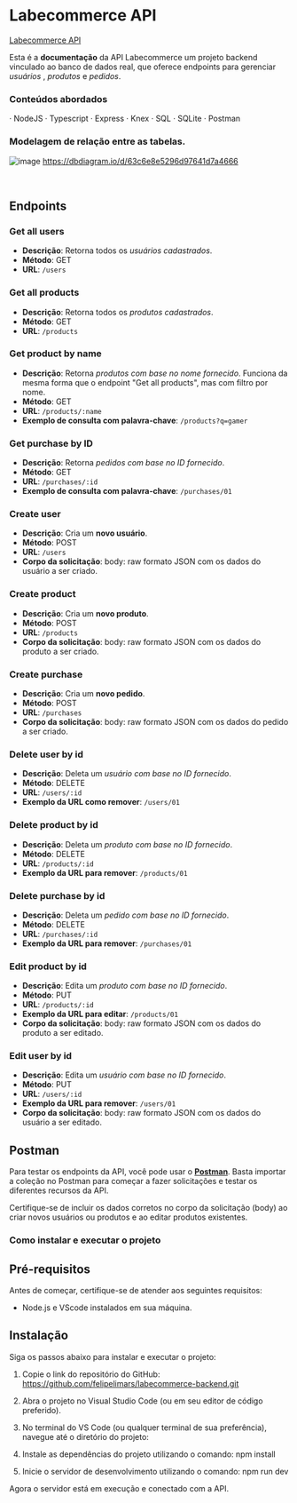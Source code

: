 # Labecommerce API

[Labecommerce API](https://documenter.getpostman.com/view/28315812/2s9YC8xBvZ)

Esta é a **documentação** da API Labecommerce um projeto backend vinculado ao banco de dados real, que oferece endpoints para gerenciar _usuários_ , _produtos_ e _pedidos_.

### Conteúdos abordados

· NodeJS
· Typescript
· Express
· Knex
· SQL
· SQLite
· Postman

### Modelagem de relação entre as tabelas.

![image](https://github.com/labenuexercicios/projeto-labecommerce/assets/29845719/b446bbb0-bc9c-42d9-be04-b9ce1d605bd4)
https://dbdiagram.io/d/63c6e8e5296d97641d7a4666

<br>

## Endpoints

### Get all users

- **Descrição**: Retorna todos os _usuários cadastrados_.
- **Método**: GET
- **URL**: `/users`

### Get all products

- **Descrição**: Retorna todos os _produtos cadastrados_.
- **Método**: GET
- **URL**: `/products`

### Get product by name

- **Descrição**: Retorna _produtos com base no nome fornecido_. Funciona da mesma forma que o endpoint "Get all products", mas com filtro por nome.
- **Método**: GET
- **URL**: `/products/:name`
- **Exemplo de consulta com palavra-chave**: `/products?q=gamer`

### Get purchase by ID

- **Descrição**: Retorna _pedidos com base no ID fornecido_.
- **Método**: GET
- **URL**: `/purchases/:id`
- **Exemplo de consulta com palavra-chave**: `/purchases/01`

### Create user

- **Descrição**: Cria um **novo usuário**.
- **Método**: POST
- **URL**: `/users`
- **Corpo da solicitação**: body: raw formato JSON com os dados do usuário a ser criado.

### Create product

- **Descrição**: Cria um **novo produto**.
- **Método**: POST
- **URL**: `/products`
- **Corpo da solicitação**: body: raw formato JSON com os dados do produto a ser criado.

### Create purchase

- **Descrição**: Cria um **novo pedido**.
- **Método**: POST
- **URL**: `/purchases`
- **Corpo da solicitação**: body: raw formato JSON com os dados do pedido a ser criado.

### Delete user by id

- **Descrição**: Deleta um _usuário com base no ID fornecido_.
- **Método**: DELETE
- **URL**: `/users/:id`
- **Exemplo da URL como remover**: `/users/01`

### Delete product by id

- **Descrição**: Deleta um _produto com base no ID fornecido_.
- **Método**: DELETE
- **URL**: `/products/:id`
- **Exemplo da URL para remover**: `/products/01`
  
### Delete purchase by id

- **Descrição**: Deleta um _pedido com base no ID fornecido_.
- **Método**: DELETE
- **URL**: `/purchases/:id`
- **Exemplo da URL para remover**: `/purchases/01`

### Edit product by id

- **Descrição**: Edita um _produto com base no ID fornecido_.
- **Método**: PUT
- **URL**: `/products/:id`
- **Exemplo da URL para editar**: `/products/01`
- **Corpo da solicitação**: body: raw formato JSON com os dados do produto a ser editado.

### Edit user by id

- **Descrição**: Edita um _usuário com base no ID fornecido_.
- **Método**: PUT
- **URL**: `/users/:id`
- **Exemplo da URL para remover**: `/users/01`
- **Corpo da solicitação**: body: raw formato JSON com os dados do usuário a ser editado.

## Postman

Para testar os endpoints da API, você pode usar o [**Postman**](https://documenter.getpostman.com/view/28315812/2s9YC8xBvZ). Basta importar a coleção no Postman para começar a fazer solicitações e testar os diferentes recursos da API.

Certifique-se de incluir os dados corretos no corpo da solicitação (body) ao criar novos usuários ou produtos e ao editar produtos existentes.

### Como instalar e executar o projeto

## Pré-requisitos

Antes de começar, certifique-se de atender aos seguintes requisitos:

- Node.js e VScode instalados em sua máquina.

## Instalação

Siga os passos abaixo para instalar e executar o projeto:

1. Copie o link do repositório do GitHub: https://github.com/felipelimars/labecommerce-backend.git

2. Abra o projeto no Visual Studio Code (ou em seu editor de código preferido).

3. No terminal do VS Code (ou qualquer terminal de sua preferência), navegue até o diretório do projeto:

4. Instale as dependências do projeto utilizando o comando: npm install

5. Inicie o servidor de desenvolvimento utilizando o comando: npm run dev

Agora o servidor está em execução e conectado com a API.



